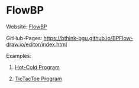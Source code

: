 # FlowBP

Website: [FlowBP](https://atiyah1.wixsite.com/flow-bp)

GitHub-Pages: https://bthink-bgu.github.io/BPFlow-draw.io/editor/index.html

Examples:

1) [Hot-Cold Program](https://bthink-bgu.github.io/BPFlow-draw.io/Examples/HotCold.html)

2) [TicTacToe Program](https://bthink-bgu.github.io/BPFlow-draw.io/Examples/TicTacToe.html)
